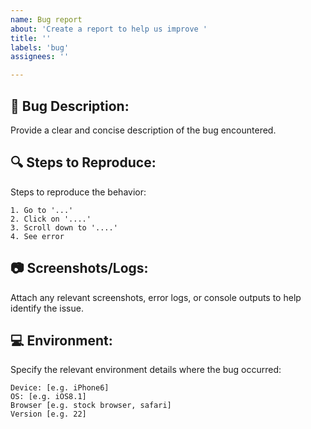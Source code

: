 ```yaml
---
name: Bug report
about: 'Create a report to help us improve '
title: ''
labels: 'bug'
assignees: ''

---
```


## 🐛 Bug Description:
Provide a clear and concise description of the bug encountered.

## 🔍 Steps to Reproduce:
Steps to reproduce the behavior:

    1. Go to '...'
    2. Click on '....'
    3. Scroll down to '....'
    4. See error


## 📷 Screenshots/Logs:
Attach any relevant screenshots, error logs, or console outputs to help identify the issue.

## 💻 Environment:
Specify the relevant environment details where the bug occurred:

    Device: [e.g. iPhone6]
    OS: [e.g. iOS8.1]
    Browser [e.g. stock browser, safari]
    Version [e.g. 22]
